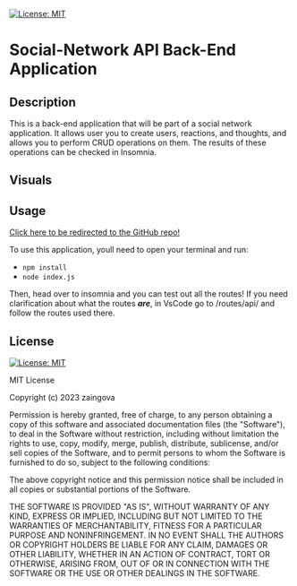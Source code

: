[![License: MIT](https://img.shields.io/badge/License-MIT-yellow.svg)](https://opensource.org/licenses/MIT)
# Social-Network API Back-End Application

## Description

This is a back-end application that will be part of a social network application. It allows user you to create users, reactions, and thoughts, and allows you to perform CRUD operations on them. The results of these operations can be checked in Insomnia.

## Visuals



## Usage

[Click here to be redirected to the GitHub repo!](https://github.com/zaingova/zaingova-social-network-api)

To use this application, youll need to open your terminal and run:

- `npm install`
- `node index.js`

Then, head over to insomnia and you can test out all the routes! If you need clarification about what the routes ***are***, in VsCode go to /routes/api/ and follow the routes used there.

## License
[![License: MIT](https://img.shields.io/badge/License-MIT-yellow.svg)](https://opensource.org/licenses/MIT)

MIT License

Copyright (c) 2023 zaingova

Permission is hereby granted, free of charge, to any person obtaining a copy
of this software and associated documentation files (the "Software"), to deal
in the Software without restriction, including without limitation the rights
to use, copy, modify, merge, publish, distribute, sublicense, and/or sell
copies of the Software, and to permit persons to whom the Software is
furnished to do so, subject to the following conditions:

The above copyright notice and this permission notice shall be included in all
copies or substantial portions of the Software.

THE SOFTWARE IS PROVIDED "AS IS", WITHOUT WARRANTY OF ANY KIND, EXPRESS OR
IMPLIED, INCLUDING BUT NOT LIMITED TO THE WARRANTIES OF MERCHANTABILITY,
FITNESS FOR A PARTICULAR PURPOSE AND NONINFRINGEMENT. IN NO EVENT SHALL THE
AUTHORS OR COPYRIGHT HOLDERS BE LIABLE FOR ANY CLAIM, DAMAGES OR OTHER
LIABILITY, WHETHER IN AN ACTION OF CONTRACT, TORT OR OTHERWISE, ARISING FROM,
OUT OF OR IN CONNECTION WITH THE SOFTWARE OR THE USE OR OTHER DEALINGS IN THE
SOFTWARE.
